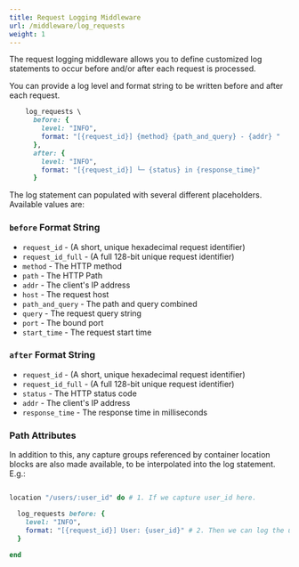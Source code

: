 ```yaml
---
title: Request Logging Middleware
url: /middleware/log_requests
weight: 1
---
```


The request logging middleware allows you to define customized log statements to occur before and/or after each request is processed.

You can provide a log level and format string to be written before and after each request.


```ruby {filename=Itsi.rb}
    log_requests \
      before: {
        level: "INFO",
        format: "[{request_id}] {method} {path_and_query} - {addr} "
      },
      after: {
        level: "INFO",
        format: "[{request_id}] └─ {status} in {response_time}"
      }
```


The log statement can populated with several different placeholders.
Available values are:

### `before` Format String
* `request_id` -  (A short, unique hexadecimal request identifier)
* `request_id_full` - (A full 128-bit unique request identifier)
* `method` - The HTTP method
* `path` - The HTTP Path
* `addr` - The client's IP address
* `host` - The request host
* `path_and_query` - The path and query combined
* `query` - The request query string
* `port` - The bound port
* `start_time` - The request start time

### `after` Format String
* `request_id` - (A short, unique hexadecimal request identifier)
* `request_id_full` - (A full 128-bit unique request identifier)
* `status` - The HTTP status code
* `addr` - The client's IP address
* `response_time` - The response time in milliseconds


### Path Attributes
In addition to this, any capture groups referenced by container location blocks
are also made available, to be interpolated into the log statement. E.g.:

```ruby {filename=Itsi.rb}

location "/users/:user_id" do # 1. If we capture user_id here.

  log_requests before: {
    level: "INFO",
    format: "[{request_id}] User: {user_id}" # 2. Then we can log the user_id here.
  }

end

```
